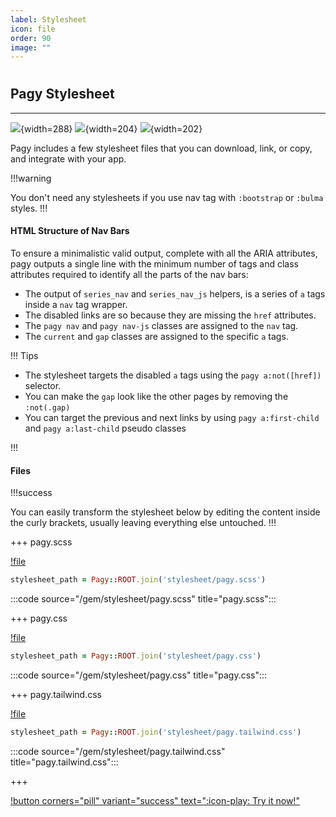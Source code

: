 ```yaml
---
label: Stylesheet
icon: file
order: 90
image: ""
---
```


# 

## Pagy Stylesheet

---

![](../assets/images/series_nav.png){width=288}
![](../assets/images/input_nav_js.png){width=204}
![](../assets/images/limit_tag_js.png){width=202}

Pagy includes a few stylesheet files that you can download, link, or copy, and integrate with your app.

!!!warning

You don't need any stylesheets if you use nav tag with `:bootstrap` or `:bulma` styles.
!!!

#### HTML Structure of Nav Bars

To ensure a minimalistic valid output, complete with all the ARIA attributes, pagy outputs a single line with the minimum number of tags
and class attributes required to identify all the parts of the nav bars:

- The output of `series_nav` and `series_nav_js` helpers, is a series of `a` tags inside a `nav` tag wrapper.
- The disabled links are so because they are missing the `href` attributes.
- The `pagy nav` and `pagy nav-js` classes are assigned to the `nav` tag.
- The `current` and `gap` classes are assigned to the specific `a` tags.

!!! Tips

- The stylesheet targets the disabled `a` tags using the `pagy a:not([href])` selector.
- You can make the `gap` look like the other pages by removing the `:not(.gap)`
- You can target the previous and next links by using `pagy a:first-child` and `pagy a:last-child` pseudo classes

!!!

#### Files

!!!success

You can easily transform the stylesheet below by editing the content inside the curly brackets, usually leaving everything else untouched.
!!!

+++ pagy.scss

[!file](../gem/stylesheet/pagy.scss)

```ruby 
stylesheet_path = Pagy::ROOT.join('stylesheet/pagy.scss')
```

:::code source="/gem/stylesheet/pagy.scss" title="pagy.scss":::

+++ pagy.css

[!file](../gem/stylesheet/pagy.css)

```ruby 
stylesheet_path = Pagy::ROOT.join('stylesheet/pagy.css')
```

:::code source="/gem/stylesheet/pagy.css" title="pagy.css":::

+++ pagy.tailwind.css

[!file](../gem/stylesheet/pagy.tailwind.css)

```ruby 
stylesheet_path = Pagy::ROOT.join('stylesheet/pagy.tailwind.css')
```

:::code source="/gem/stylesheet/pagy.tailwind.css" title="pagy.tailwind.css":::

+++

[!button corners="pill" variant="success" text=":icon-play: Try it now!"](../sandbox/playground#3-demo-app)
